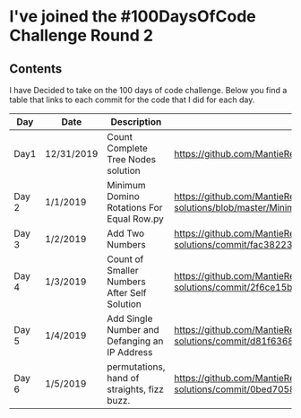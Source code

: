 # I've joined the #100DaysOfCode Challenge Round 2

## Contents

I have Decided to take on the 100 days of code challenge.  Below you find a table that links to each commit for the code that I did for each day. 



| ﻿Day 	| Date 	| Description 	| Commit Hyperlink 	|
|-------	|------------	|-----------------------------------------------	|------------------------------------------------------------------------------------------------------------------	|
| Day1 	| 12/31/2019 	| Count Complete Tree Nodes  solution 	| https://github.com/MantieReid/leetcode-solutions 	|
| Day 2 	| 1/1/2019 	| Minimum Domino Rotations For Equal Row.py 	| https://github.com/MantieReid/leetcode-solutions/blob/master/Minimum%20Domino%20Rotations%20For%20Equal%20Row.py 	|
| Day 3 	| 1/2/2019 	| Add Two Numbers 	| https://github.com/MantieReid/leetcode-solutions/commit/fac382238664fa58292d5a25379dff0f3df0519c 	|
| Day 4 	| 1/3/2019 	| Count of Smaller Numbers After Self Solution 	| https://github.com/MantieReid/leetcode-solutions/commit/2f6ce15b5b110e9bc129a216bc4949dbb82d0ad4 	|
| Day 5 	| 1/4/2019 	| Add Single Number and Defanging an IP Address 	| https://github.com/MantieReid/leetcode-solutions/commit/d81f636870b0a0c05dcfdb403db90ef61aa667f4 	|
| Day 6 	| 1/5/2019 	| permutations, hand of straights, fizz buzz. 	| https://github.com/MantieReid/leetcode-solutions/commit/0bed7058919b1f39c52fc9180ad704ac0322de78 	|
